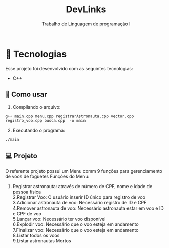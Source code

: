 <h1 align="center"> DevLinks </h1>

<p align="center">
Trabalho de Linguagem de programação I <br/>
</p>
<br>

# 🚀 Tecnologias

Esse projeto foi desenvolvido com as seguintes tecnologias:

- C++

## :memo: Como usar

1. Compilando o arquivo:

```
g++ main.cpp menu.cpp registrarAstronauta.cpp vector.cpp registro_voo.cpp busca.cpp  -o main

```

2. Executando o programa:

```
./main

```

## 💻 Projeto

O referente projeto possui um Menu comm 9 funções para gerenciamento de voos de foguetes
Funções do Menu:

1. Registrar astronauta: através de número de CPF, nome e idade de pessoa física
   <br />
   2.Registrar Voo: O usuário inserir ID único para registro de voo
   <br />
   3.Adicionar astronauta de voo: Necessário registro de ID e CPF
   <br />
   4.Remover astronauta de voo: Necessário astronauta estar em voo e ID e CPF de voo
   <br />
   5.Lançar voo: Necessário ter voo disponível
   <br />
   6.Explodir voo: Necessário que o voo esteja em andamento
   <br />
   7.Finalizar voo: Necessário que o voo esteja em andamento
   <br />
   8.Listar todos os voos
   <br />
   9.Listar astronautas Mortos<br />
   <br />

